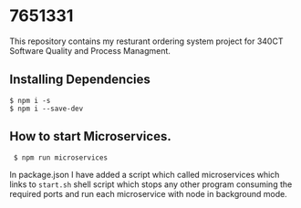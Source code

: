 # 7651331
This repository contains my resturant ordering system project for 340CT Software Quality and Process Managment. 


## Installing Dependencies

```
$ npm i -s
$ npm i --save-dev
```


## How to start Microservices.
```
 $ npm run microservices
```
In package.json I have added a script which called microservices which links to `start.sh` shell script which stops any other program consuming the required ports and run each microservice with node in background mode.
